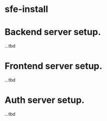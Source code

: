 # sfe-install


# Backend server setup.
...tbd

# Frontend server setup.
...tbd

# Auth server setup.
...tbd
